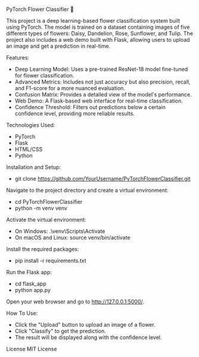 PyTorch Flower Classifier 🌸

This project is a deep learning-based flower classification system built using PyTorch. The model is trained on a dataset containing images of five different types of flowers: Daisy, Dandelion, Rose, Sunflower, and Tulip. The project also includes a web demo built with Flask, allowing users to upload an image and get a prediction in real-time.

Features:
- Deep Learning Model: Uses a pre-trained ResNet-18 model fine-tuned for flower classification.
- Advanced Metrics: Includes not just accuracy but also precision, recall, and F1-score for a more nuanced evaluation.
- Confusion Matrix: Provides a detailed view of the model's performance.
- Web Demo: A Flask-based web interface for real-time classification.
- Confidence Threshold: Filters out predictions below a certain confidence level, providing more reliable results.

Technologies Used:
- PyTorch
- Flask
- HTML/CSS
- Python

Installation and Setup:
- git clone https://github.com/YourUsername/PyTorchFlowerClassifier.git

Navigate to the project directory and create a virtual environment:
- cd PyTorchFlowerClassifier
- python -m venv venv

Activate the virtual environment:
- On Windows: .\venv\Scripts\Activate
- On macOS and Linux: source venv/bin/activate

Install the required packages:
- pip install -r requirements.txt

Run the Flask app:
- cd flask_app
- python app.py

Open your web browser and go to http://127.0.0.1:5000/.

How To Use:
- Click the "Upload" button to upload an image of a flower.
- Click "Classify" to get the prediction.
- The result will be displayed along with the confidence level.

License
MIT License
